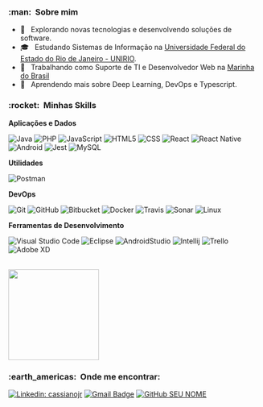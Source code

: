 
<h3> :man: &nbsp;Sobre mim </h3>

- 🤔 &nbsp; Explorando novas tecnologias e desenvolvendo soluções de software.
- 🎓 &nbsp; Estudando Sistemas de Informação na <a href="https://www.marinha.mil.br/">Universidade Federal do Estado do Rio de Janeiro - UNIRIO</a>.
- 💼 &nbsp; Trabalhando como Suporte de TI e Desenvolvedor Web na <a href="https://www.marinha.mil.br/">Marinha do Brasil</a>
- 🌱 &nbsp; Aprendendo mais sobre Deep Learning, DevOps e Typescript.

<h3> :rocket: &nbsp;Minhas Skills </h3>

**Aplicações e Dados**

  ![Java](https://img.shields.io/badge/-Java-333333?style=flat&logo=Java&logoColor=007396)
  ![PHP](https://img.shields.io/badge/-PHP-333333?style=flat&logo=php)
  ![JavaScript](https://img.shields.io/badge/-JavaScript-333333?style=flat&logo=javascript)
  ![HTML5](https://img.shields.io/badge/-HTML5-333333?style=flat&logo=HTML5)
  ![CSS](https://img.shields.io/badge/-CSS-333333?style=flat&logo=CSS3&logoColor=1572B6)
  ![React](https://img.shields.io/badge/-React-333333?style=flat&logo=react)
  ![React Native](https://img.shields.io/badge/-React%20Native-333333?style=flat&logo=react)
  ![Android](https://img.shields.io/badge/-Android-333333?style=flat&logo=Android)
  ![Jest](https://img.shields.io/badge/-Jest-333333?style=flat&logo=jest)
  ![MySQL](https://img.shields.io/badge/-MySQL-333333?style=flat&logo=mysql)


**Utilidades**

  ![Postman](https://img.shields.io/badge/-Postman-333333?style=flat&logo=postman)

**DevOps**

  ![Git](https://img.shields.io/badge/-Git-333333?style=flat&logo=git)
  ![GitHub](https://img.shields.io/badge/-GitHub-333333?style=flat&logo=github)
  ![Bitbucket](https://img.shields.io/badge/-Bitbucket-333333?style=flat&logo=bitbucket)
  ![Docker](https://img.shields.io/badge/-Docker-333333?style=flat&logo=docker)
  ![Travis](https://img.shields.io/badge/-Travis-333333?style=flat&logo=travis)
  ![Sonar](https://img.shields.io/badge/-Sonar-333333?style=flat&logo=sonar)
  ![Linux](https://img.shields.io/badge/-Linux-333333?style=flat&logo=Linux)

**Ferramentas de Desenvolvimento**

  ![Visual Studio Code](https://img.shields.io/badge/-Visual%20Studio%20Code-333333?style=flat&logo=visual-studio-code&logoColor=007ACC)
  ![Eclipse](https://img.shields.io/badge/-Eclipse-333333?style=flat&logo=eclipse-ide&logoColor=2C2255)
  ![AndroidStudio](https://img.shields.io/badge/-AndroidStudio-333333?style=flat&logo=AndroidStudio)
  ![Intellij](https://img.shields.io/badge/-IntelliJIdea-333333?style=flat&logo=IntelliJIdea)
  ![Trello](https://img.shields.io/badge/-Trello-333333?style=flat&logo=trello&logoColor=007ACC)
  ![Adobe XD](https://img.shields.io/badge/-Adobe%20XD-333333?style=flat&logo=adobe-xd&logoColor=007ACC)

<br/>

<a href="https://github.com/cassianojr">
  <img height="180em" src="https://github-readme-stats.vercel.app/api?username=cassianojr&theme=chartreuse-dark&show_icons=true" />
</a>

<br/>

<h3> :earth_americas: &nbsp;Onde me encontrar: </h3> 

[![Linkedin: cassianojr](https://img.shields.io/badge/-cassianojr-blue?style=flat-square&logo=Linkedin&logoColor=white&link=linkedin.com/cassianojr)](linkedin.com/cassianojr)
[![Gmail Badge](https://img.shields.io/badge/-cassiano.jr.2009@hotmail.com-006bed?style=flat-square&logo=Gmail&logoColor=white&link=mailto:cassiano.jr.2009@hotmail.com)](mailto:cassiano.jr.2009@hotmail.com)
[![GitHub SEU NOME]( https://img.shields.io/github/followers/cassianojr?label=follow&style=social)](LINK-DO-SEU-GITHUB)
